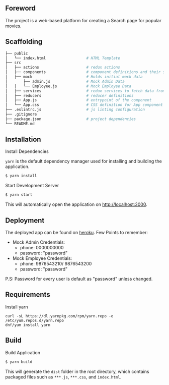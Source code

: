 ## Foreword

The project is a web-based platform for creating a Search page for popular movies.

## Scaffolding

```bash
├── public
│   └── index.html                  # HTML Template
├── src
│   ├── actions                     # redux actions
│   ├── components                  # component definitions and their stylesheets
│   ├── mock                        # Holds initial mock data
│       ├── admin.js                # Mock Admin Data
│   │   └── Employee.js             # Mock Employee Data
│   ├── services                    # redux services to fetch data from API(in this case, mock)
│   ├── reducers                    # reducer definitions
│   ├── App.js                      # entrypoint of the component
│   └── App.css                     # CSS definition for App component
├── .eslintrc.js                    # js linting configuration
├── .gitignore
├── package.json                    # project dependencies
└── README.md

```

## Installation

Install Dependencies

`yarn` is the default dependency manager used for installing and building the application.

```bash
$ yarn install
```

Start Development Server

```bash
$ yarn start
```

This will automatically open the application on [http://localhost:3000](http://localhost:8000).

## Deployment
The deployed app can be found on [heroku](https://lassystem.herokuapp.com/). 
Few Points to remember:
- Mock Admin Credentials: 
  - phone: 0000000000
  - password: "password"
- Mock Employee Credentials: 
  - phone: 9876543210/ 9876543200
  - password: "password"
  
P.S: Password for every user is default as "password" unless changed.

## Requirements

Install yarn

```
curl -sL https://dl.yarnpkg.com/rpm/yarn.repo -o /etc/yum.repos.d/yarn.repo
dnf/yum install yarn
```

## Build

Build Application

```bash
$ yarn build
```

This will generate the `dist` folder in the root directory, which contains packaged files such as `***.js`, `***.css`, and `index.html`.
